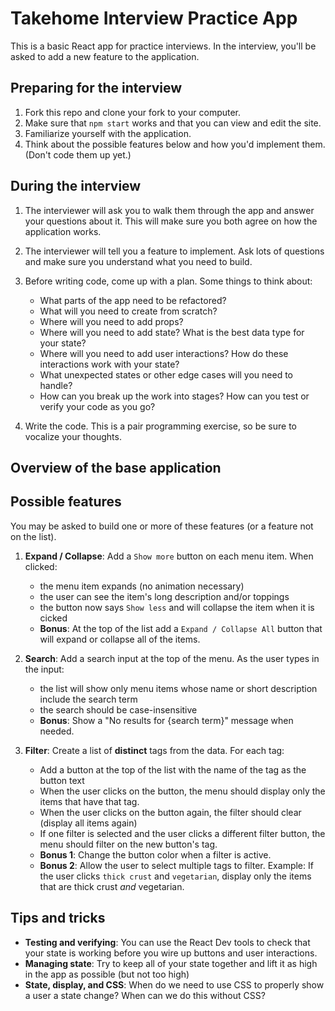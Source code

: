# Takehome Interview Practice App

This is a basic React app for practice interviews. In the interview, you'll be asked to add a new feature to the application.

## Preparing for the interview
1. Fork this repo and clone your fork to your computer.
1. Make sure that `npm start` works and that you can view and edit the site.
1. Familiarize yourself with the application.
1. Think about the possible features below and how you'd implement them. (Don't code them up yet.)

## During the interview
1. The interviewer will ask you to walk them through the app and answer your questions about it. This will make sure you both agree on how the application works.
1. The interviewer will tell you a feature to implement. Ask lots of questions and make sure you understand what you need to build.
1. Before writing code, come up with a plan. Some things to think about:
    
    - What parts of the app need to be refactored?
    - What will you need to create from scratch?
    - Where will you need to add props?
    - Where will you need to add state? What is the best data type for your state?
    - Where will you need to add user interactions? How do these interactions work with your state?
    - What unexpected states or other edge cases will you need to handle?
    - How can you break up the work into stages? How can you test or verify your code as you go?
1. Write the code. This is a pair programming exercise, so be sure to vocalize your thoughts.

## Overview of the base application

## Possible features
You may be asked to build one or more of these features (or a feature not on the list).

1. **Expand / Collapse**: Add a `Show more` button on each menu item. When clicked:
    - the menu item expands (no animation necessary)
    - the user can see the item's long description and/or toppings
    - the button now says `Show less` and will collapse the item when it is cicked
    - **Bonus**: At the top of the list add a `Expand / Collapse All` button that will expand or collapse all of the items.
1. **Search**: Add a search input at the top of the menu. As the user types in the input:
    
    - the list will show only menu items whose name or short description include the search term
    - the search should be case-insensitive
    - **Bonus**: Show a "No results for {search term}" message when needed.
1. **Filter**: Create a list of **distinct** tags from the data. For each tag:
    - Add a button at the top of the list with the name of the tag as the button text
    - When the user clicks on the button, the menu should display only the items that have that tag.
    - When the user clicks on the button again, the filter should clear (display all items again)
    - If one filter is selected and the user clicks a different filter button, the menu should filter on the new button's tag.
    - **Bonus 1**: Change the button color when a filter is active.
    - **Bonus 2**: Allow the user to select multiple tags to filter. Example: If the user clicks `thick crust` and `vegetarian`, display only the items that are thick crust _and_ vegetarian.

## Tips and tricks
- **Testing and verifying**: You can use the React Dev tools to check that your state is working before you wire up buttons and user interactions.
- **Managing state**: Try to keep all of your state together and lift it as high in the app as possible (but not too high)
- **State, display, and CSS**: When do we need to use CSS to properly show a user a state change? When can we do this without CSS?




